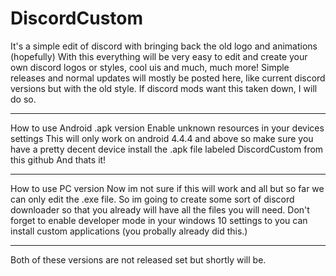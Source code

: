 # DiscordCustom
It's a simple edit of discord with bringing back the old logo and animations (hopefully)
With this everything will be very easy to edit and create your own discord logos or styles, cool uis and much, much more!
Simple releases and normal updates will mostly be posted here, like current discord versions but with the old style.
If discord mods want this taken down, I will do so. 

___________________________________________________________________________________________________________________________________
How to use Android .apk version
Enable unknown resources in your devices settings
This will only work on android 4.4.4 and above so make sure you have a pretty decent device
install the .apk file labeled DiscordCustom from this github
And thats it!
___________________________________________________________________________________________________________________________________
How to use PC version
Now im not sure if this will work and all but so far we can only edit the .exe file.
So im going to create some sort of discord downloader so that you already will have all the files you will need.
Don't forget to enable developer mode in your windows 10 settings to you can install custom applications (you probally already did this.)
___________________________________________________________________________________________________________________________________
Both of these versions are not released set but shortly will be. 
